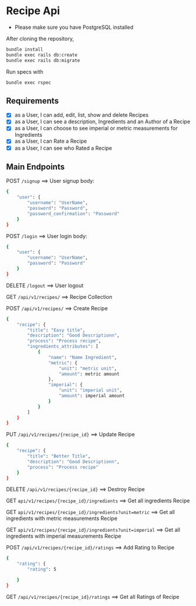# Recipe Api

- Please make sure you have PostgreSQL installed

After cloning the repository,

```bash
bundle install
bundle exec rails db:create
bundle exec rails db:migrate
```
Run specs with

```bash
bundle exec rspec
```

## Requirements

- [x] as a User, I can add, edit, list, show and delete Recipes
- [x] as a User, I can see a description, Ingredients and an Author of a Recipe
- [x] as a User, I can choose to see imperial or metric measurements for Ingredients
- [x] as a User, I can Rate a Recipe
- [x] as a User, I can see who Rated a Recipe

## Main Endpoints

POST `/signup` ==> User signup
body:
```bash
{
    "user": {
        "username": "UserName",
        "password": "Password",
        "password_confirmation": "Password"
    }
}
```

POST `/login`   ==> User login
body:
```bash
{
    "user": {
        "username": "UserName",
        "password": "Password"
    }
}
```

DELETE `/logout`   ==> User logout

GET `/api/v1/recipes/` ==> Recipe Collection

POST `/api/v1/recipes/` ==> Create Recipe
```bash
{
    "recipe": {
        "title": "Easy title",
        "description": "Good Descriptionn",
        "process": "Process recipe",
        "ingredients_attributes": [
            {
                "name": "Name Ingredient",
                "metric": {
                    "unit": "metric unit",
                    "amount": metric amount
                },
                "imperial": {
                    "unit": "imperial unit",
                    "amount": imperial amount
                }
            }
        ]
    }
}
```
PUT `/api/v1/recipes/{recipe_id}` ==> Update Recipe
```bash
{
    "recipe": {
        "title": "Better Title",
        "description": "Good Descriptionn",
        "process": "Process recipe"
    }
}
```
DELETE `/api/v1/recipes/{recipe_id}` ==> Destroy Recipe

GET `api/v1/recipes/{recipe_id}/ingredients` ==> Get all ingredients Recipe

GET `api/v1/recipes/{recipe_id}/ingredients?unit=metric` ==> Get all ingredients with metric measurements Recipe

GET `api/v1/recipes/{recipe_id}/ingredients?unit=imperial` ==> Get all ingredients with imperial measurements Recipe

POST `/api/v1/recipes/{recipe_id}/ratings` ==> Add Rating to Recipe
```bash
{
    "rating": {
        "rating": 5

    }
}
```

GET `/api/v1/recipes/{recipe_id}/ratings` ==> Get all Ratings of Recipe
